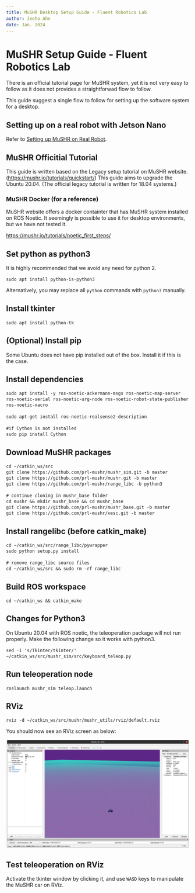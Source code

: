 ```yaml
---
title: MuSHR Desktop Setup Guide - Fluent Robotics Lab
author: Jeeho Ahn
date: Jan. 2024
---
```


# MuSHR Setup Guide - Fluent Robotics Lab

There is an official tutorial page for MuSHR system, yet it is not very easy to follow as it does not provides a straightforwad flow to follow.

This guide suggest a single flow to follow for setting up the software system for a desktop.

## Setting up on a real robot with Jetson Nano
Refer to [Setting up MuSHR on Real Robot](mushr_onboard_setup.md).


## MuSHR Officitial Tutorial
This guide is written based on the Legacy setup tutorial on MuSHR website. (https://mushr.io/tutorials/quickstart/) This guide aims to upgrade the Ubuntu 20.04. (The official legacy tutorial is written for 18.04 systems.)

### MuSHR Docker (for a reference)
MuSHR website offers a docker containter that has MuSHR system installed on ROS Noetic. It seemingly is possible to use it for desktop environments, but we have not tested it.

https://mushr.io/tutorials/noetic_first_steps/

## Set python as python3
It is highly recommended that we avoid any need for python 2.

```
sudo apt install python-is-python3
```

Alternatively, you may replace all `python` commands with `python3` manually.

## Install tkinter
```
sudo apt install python-tk
```

## (Optional) Install pip
Some Ubuntu does not have pip installed out of the box. Install it if this is the case.


## Install dependencies
```
sudo apt install -y ros-noetic-ackermann-msgs ros-noetic-map-server ros-noetic-serial ros-noetic-urg-node ros-noetic-robot-state-publisher ros-noetic-xacro

sudo apt-get install ros-noetic-realsense2-description

#if Cython is not installed
sudo pip install Cython
```

## Download MuSHR packages

```
cd ~/catkin_ws/src
git clone https://github.com/prl-mushr/mushr_sim.git -b master
git clone https://github.com/prl-mushr/mushr.git -b master
git clone https://github.com/prl-mushr/range_libc -b python3

# continue cloning in mushr_base folder
cd mushr && mkdir mushr_base && cd mushr_base
git clone https://github.com/prl-mushr/mushr_base.git -b master
git clone https://github.com/prl-mushr/vesc.git -b master
```
## Install rangelibc (before catkin_make)
```
cd ~/catkin_ws/src/range_libc/pywrapper
sudo python setup.py install

# remove range_libc source files
cd ~/catkin_ws/src && sudo rm -rf range_libc
```

## Build ROS workspace
```
cd ~/catkin_ws && catkin_make
```

## Changes for Python3

On Ubuntu 20.04 with ROS noetic, the teleoperation package will not run properly. Make the following change so it works with python3.


```
sed -i 's/Tkinter/tkinter/' ~/catkin_ws/src/mushr_sim/src/keyboard_teleop.py
```

## Run teleoperation node

```
roslaunch mushr_sim teleop.launch
```

## RViz
```
rviz -d ~/catkin_ws/src/mushr/mushr_utils/rviz/default.rviz
```

You should now see an RViz screen as below:

![MuSHR RViz](images/mushr_rviz.png)


## Test teleoperation on RViz
Activate the tkinter window by clicking it, and use `WASD` keys to manipulate the MuSHR car on RViz.